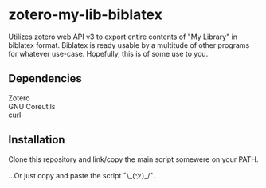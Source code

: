 # zotero-my-lib-biblatex
Utilizes zotero web API v3 to export entire contents of  "My Library" in biblatex format.
Biblatex is ready usable by a multitude of other programs for whatever use-case.
Hopefully, this is of some use to you.

## Dependencies
Zotero  
GNU Coreutils  
curl  

## Installation
Clone this repository and link/copy the main script somewere on your PATH.

...Or just copy and paste the script ¯\\_(ツ)\_/¯.
